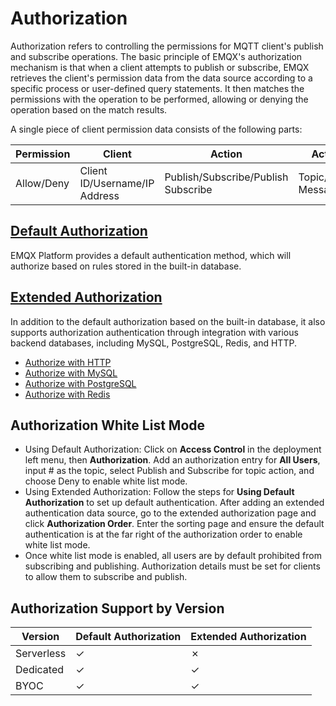 # Authorization

Authorization refers to controlling the permissions for MQTT client's publish and subscribe operations. The basic principle of EMQX's authorization mechanism is that when a client attempts to publish or subscribe, EMQX retrieves the client's permission data from the data source according to a specific process or user-defined query statements. It then matches the permissions with the operation to be performed, allowing or denying the operation based on the match results.

A single piece of client permission data consists of the following parts:

| **Permission** | **Client**                    | **Action**                          | **Action Details**          |
| -------------- | ----------------------------- | ----------------------------------- | --------------------------- |
| Allow/Deny     | Client ID/Username/IP Address | Publish/Subscribe/Publish Subscribe | Topic/QoS/Retained Messages |

## [Default Authorization](./default_auth.md)

EMQX Platform provides a default authentication method, which will authorize based on rules stored in the built-in database.

## [Extended Authorization](./custom_auth.md)

In addition to the default authorization based on the built-in database, it also supports authorization authentication through integration with various backend databases, including MySQL, PostgreSQL, Redis, and HTTP.

- [Authorize with HTTP](./http_auth.md)
- [Authorize with MySQL](./mysql_auth.md)
- [Authorize with PostgreSQL](./pgsql_auth.md)
- [Authorize with Redis](./redis_auth.md)

## Authorization White List Mode
- Using Default Authorization: Click on **Access Control** in the deployment left menu, then **Authorization**. Add an authorization entry for **All Users**, input # as the topic, select Publish and Subscribe for topic action, and choose Deny to enable white list mode.
- Using Extended Authorization: Follow the steps for **Using Default Authorization** to set up default authentication. After adding an extended authentication data source, go to the extended authorization page and click **Authorization Order**. Enter the sorting page and ensure the default authentication is at the far right of the authorization order to enable white list mode.
- Once white list mode is enabled, all users are by default prohibited from subscribing and publishing. Authorization details must be set for clients to allow them to subscribe and publish.

## Authorization Support by Version

| **Version**       | **Default Authorization** | **Extended Authorization** |
| ----------------- | ------------------------- | -------------------------- |
| Serverless        | ✓                         | ✗                          |
| Dedicated | ✓                         | ✓                          |
| BYOC              | ✓                         | ✓                          |